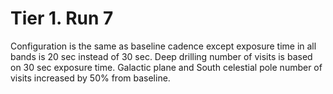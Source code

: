 # Tier 1. Run 7

Configuration is the same as baseline cadence except exposure time in all bands 
is 20 sec instead of 30 sec. Deep drilling number of visits is based on 30 sec 
exposure time. Galactic plane and South celestial pole number of visits 
increased by 50% from baseline.
